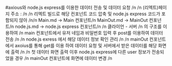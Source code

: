 #axious와 node.js express를 이용한 데이터 전송 및 데이터 요청 /n
/n
(리엑트)페이지 주소 : /n
/n
리엑트 빌드로 해당 컨포넌트 코드 압축 및 node.js express 코드가 포함되지 않아 /n/n
Main.md -> Main 컨포넌트/n
MainOut.md -> MainOut 컨포넌트/n
node.js.md -> node.js express 컨포넌트/n
/n
클라이언 - 서버 /n 의 구조를 이용하여 /n
main 컨포넌트에서 유저 네임과 비밀번호 입력 후 post를 이용하여 데이터 전송 /n
/n
node.js exress 에서 해당 데이터 정보 확인 관리 /n
/n
mainOut 컨포넌트에서 axoius를 통해 get를 이용 하여 데이터 요청 및 서버에서 받은 데이터를 해당 화면에 출력 /n
/n
첫 데이터 화면 출력 이후 node.js express에 다른 user 정보가 전송되었을 경우 /n
mainOut 컨포넌트에 화면에 데이터 변경  /n


